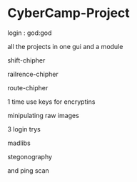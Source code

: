 # CyberCamp-Project
login :
god:god

all the projects in one gui and a module

shift-chipher

railrence-chipher

route-chipher

1 time use keys for encryptins

minipulating raw images

3 login trys

madlibs

stegonography

and ping scan









